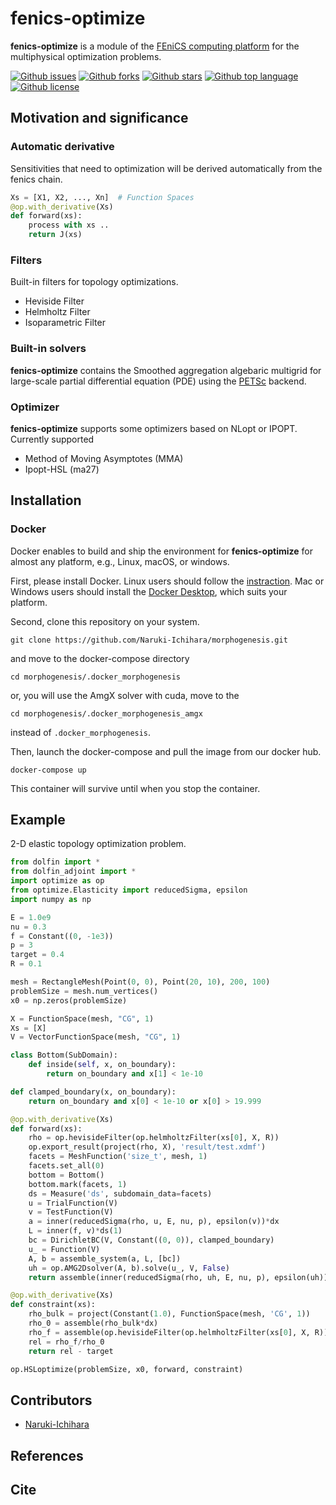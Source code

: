 # fenics-optimize
<!-- # Short Description -->

**fenics-optimize** is a module of the [FEniCS computing platform](https://fenicsproject.org/) for the multiphysical optimization problems.

<!-- # Badges -->

[![Github issues](https://img.shields.io/github/issues/Naruki-Ichihara/morphogenesis?style=for-the-badge&logo=appveyor)](https://github.com/Naruki-Ichihara/morphogenesis/issues)
[![Github forks](https://img.shields.io/github/forks/Naruki-Ichihara/morphogenesis?style=for-the-badge&logo=appveyor)](https://github.com/Naruki-Ichihara/morphogenesis/network/members)
[![Github stars](https://img.shields.io/github/stars/Naruki-Ichihara/morphogenesis?style=for-the-badge&logo=appveyor)](https://github.com/Naruki-Ichihara/morphogenesis/stargazers)
[![Github top language](https://img.shields.io/github/languages/top/Naruki-Ichihara/morphogenesis?style=for-the-badge&logo=appveyor)](https://github.com/Naruki-Ichihara/morphogenesis/)
[![Github license](https://img.shields.io/github/license/Naruki-Ichihara/morphogenesis?style=for-the-badge&logo=appveyor)](https://github.com/Naruki-Ichihara/morphogenesis/)

## Motivation and significance

### Automatic derivative
Sensitivities that need to optimization will be derived automatically from the fenics chain. 

```python
Xs = [X1, X2, ..., Xn]  # Function Spaces
@op.with_derivative(Xs)
def forward(xs):
    process with xs ..
    return J(xs)
```

### Filters
Built-in filters for topology optimizations.

* Heviside Filter
* Helmholtz Filter
* Isoparametric Filter

### Built-in solvers
**fenics-optimize** contains the Smoothed aggregation algebaric multigrid for large-scale partial differential equation (PDE) using the [PETSc](https://petsc.org/release/) backend.

### Optimizer
**fenics-optimize** supports some optimizers based on NLopt or IPOPT. Currently supported

* Method of Moving Asymptotes (MMA)
* Ipopt-HSL (ma27)

## Installation
### Docker
Docker enables to build and ship the environment for **fenics-optimize** for almost any platform, e.g., Linux, macOS, or windows.

First, please install Docker. Linux users should follow the [instraction](https://docs.docker.com/get-started/). Mac or Windows users should install the [Docker Desktop](https://www.docker.com/products/docker-desktop), which suits your platform.

Second, clone this repository on your system.
```
git clone https://github.com/Naruki-Ichihara/morphogenesis.git
```
and move to the docker-compose directory
```
cd morphogenesis/.docker_morphogenesis
```
or, you will use the AmgX solver with cuda, move to the 
```
cd morphogenesis/.docker_morphogenesis_amgx
```
instead of `.docker_morphogenesis`.

Then, launch the docker-compose and pull the image from our docker hub.
```
docker-compose up
```
This container will survive until when you stop the container.

## Example
2-D elastic topology optimization problem.

```python
from dolfin import *
from dolfin_adjoint import *
import optimize as op
from optimize.Elasticity import reducedSigma, epsilon
import numpy as np

E = 1.0e9
nu = 0.3
f = Constant((0, -1e3))
p = 3
target = 0.4
R = 0.1

mesh = RectangleMesh(Point(0, 0), Point(20, 10), 200, 100)
problemSize = mesh.num_vertices()
x0 = np.zeros(problemSize)

X = FunctionSpace(mesh, "CG", 1)
Xs = [X]
V = VectorFunctionSpace(mesh, "CG", 1)

class Bottom(SubDomain):
    def inside(self, x, on_boundary):
        return on_boundary and x[1] < 1e-10

def clamped_boundary(x, on_boundary):
    return on_boundary and x[0] < 1e-10 or x[0] > 19.999

@op.with_derivative(Xs)
def forward(xs):
    rho = op.hevisideFilter(op.helmholtzFilter(xs[0], X, R))
    op.export_result(project(rho, X), 'result/test.xdmf')
    facets = MeshFunction('size_t', mesh, 1)
    facets.set_all(0)
    bottom = Bottom()
    bottom.mark(facets, 1)
    ds = Measure('ds', subdomain_data=facets)
    u = TrialFunction(V)
    v = TestFunction(V)
    a = inner(reducedSigma(rho, u, E, nu, p), epsilon(v))*dx
    L = inner(f, v)*ds(1)
    bc = DirichletBC(V, Constant((0, 0)), clamped_boundary)
    u_ = Function(V)
    A, b = assemble_system(a, L, [bc])
    uh = op.AMG2Dsolver(A, b).solve(u_, V, False)
    return assemble(inner(reducedSigma(rho, uh, E, nu, p), epsilon(uh))*dx)

@op.with_derivative(Xs)
def constraint(xs):
    rho_bulk = project(Constant(1.0), FunctionSpace(mesh, 'CG', 1))
    rho_0 = assemble(rho_bulk*dx)
    rho_f = assemble(op.hevisideFilter(op.helmholtzFilter(xs[0], X, R))*dx)
    rel = rho_f/rho_0
    return rel - target

op.HSLoptimize(problemSize, x0, forward, constraint)
```

## Contributors

- [Naruki-Ichihara](https://github.com/Naruki-Ichihara)

## References
## Cite
